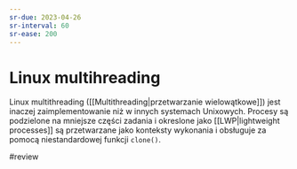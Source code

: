 ```yaml
---
sr-due: 2023-04-26
sr-interval: 60
sr-ease: 200
---
```


# Linux multihreading
Linux multithreading ([[Multithreading|przetwarzanie wielowątkowe]]) jest inaczej zaimplementowanie niż w innych systemach Unixowych. Procesy są podzielone na mniejsze części zadania i okreslone jako [[LWP|lightweight processes]] są przetwarzane jako konteksty wykonania i obsługuje za pomocą niestandardowej funkcji `clone()`. 

#review